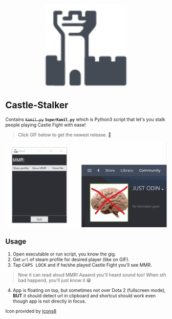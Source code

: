 <p align="center">
  <img src="Icon/icons8-castle-64.png" width="256">
</p>


# Castle-Stalker

Contains ~~`Kamil.py`~~ **`SuperKamil.py`** which is Python3 script that let's you stalk people playing Castle Fight with ease!

>Click GIF below to get the newest release. :tada:

[![](https://raw.githubusercontent.com/nukeknurs/Castle-Stalker/master/Screenshots/SuperKamil.gif)](https://github.com/nukeknurs/Castle-Stalker/releases)

## Usage

1. Open executable or run script, you know the gig.
1. Get `url` of steam profile for desired player (like on GIF).
1. Tap <kbd>CAPS LOCK</kbd> and if he/she played Castle Fight you'll see MMR. 
> Now it can read aloud MMR! Aaaand you'll heard sound too! When sth bad happend, you'll just know it :grin:
4. App is floating on top, but sometimes not over Dota 2 (fullscreen mode), **BUT** it should detect url in clipboard and shortcut should work even though app is not directly in focus.

Icon provided by [Icons8](https://icons8.com)
